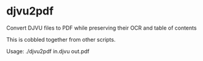 # djvu2pdf
Convert DJVU files to PDF while preserving their OCR and table of contents

This is cobbled together from other scripts.

Usage: ./djvu2pdf in.djvu out.pdf
